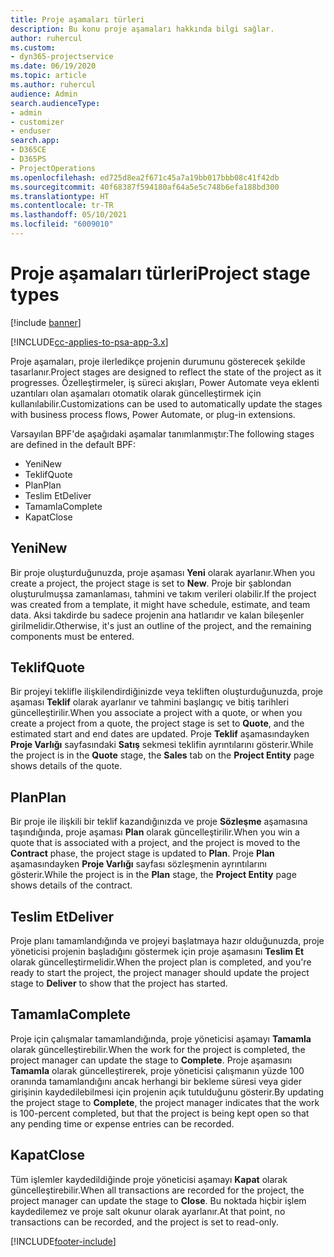 ```yaml
---
title: Proje aşamaları türleri
description: Bu konu proje aşamaları hakkında bilgi sağlar.
author: ruhercul
ms.custom:
- dyn365-projectservice
ms.date: 06/19/2020
ms.topic: article
ms.author: ruhercul
audience: Admin
search.audienceType:
- admin
- customizer
- enduser
search.app:
- D365CE
- D365PS
- ProjectOperations
ms.openlocfilehash: ed725d8ea2f671c45a7a19bb017bbb08c41f42db
ms.sourcegitcommit: 40f68387f594180af64a5e5c748b6efa188bd300
ms.translationtype: HT
ms.contentlocale: tr-TR
ms.lasthandoff: 05/10/2021
ms.locfileid: "6009010"
---
```

# <a name="project-stage-types"></a><span data-ttu-id="90393-103">Proje aşamaları türleri</span><span class="sxs-lookup"><span data-stu-id="90393-103">Project stage types</span></span> 

[!include [banner](../includes/psa-now-project-operations.md)]

[!INCLUDE[cc-applies-to-psa-app-3.x](../includes/cc-applies-to-psa-app-3x.md)]

<span data-ttu-id="90393-104">Proje aşamaları, proje ilerledikçe projenin durumunu gösterecek şekilde tasarlanır.</span><span class="sxs-lookup"><span data-stu-id="90393-104">Project stages are designed to reflect the state of the project as it progresses.</span></span> <span data-ttu-id="90393-105">Özelleştirmeler, iş süreci akışları, Power Automate veya eklenti uzantıları olan aşamaları otomatik olarak güncelleştirmek için kullanılabilir.</span><span class="sxs-lookup"><span data-stu-id="90393-105">Customizations can be used to automatically update the stages with business process flows, Power Automate, or plug-in extensions.</span></span>

<span data-ttu-id="90393-106">Varsayılan BPF'de aşağıdaki aşamalar tanımlanmıştır:</span><span class="sxs-lookup"><span data-stu-id="90393-106">The following stages are defined in the default BPF:</span></span>

- <span data-ttu-id="90393-107">Yeni</span><span class="sxs-lookup"><span data-stu-id="90393-107">New</span></span>
- <span data-ttu-id="90393-108">Teklif</span><span class="sxs-lookup"><span data-stu-id="90393-108">Quote</span></span>
- <span data-ttu-id="90393-109">Plan</span><span class="sxs-lookup"><span data-stu-id="90393-109">Plan</span></span>
- <span data-ttu-id="90393-110">Teslim Et</span><span class="sxs-lookup"><span data-stu-id="90393-110">Deliver</span></span>
- <span data-ttu-id="90393-111">Tamamla</span><span class="sxs-lookup"><span data-stu-id="90393-111">Complete</span></span>
- <span data-ttu-id="90393-112">Kapat</span><span class="sxs-lookup"><span data-stu-id="90393-112">Close</span></span> 

## <a name="new"></a><span data-ttu-id="90393-113">Yeni</span><span class="sxs-lookup"><span data-stu-id="90393-113">New</span></span>

<span data-ttu-id="90393-114">Bir proje oluşturduğunuzda, proje aşaması **Yeni** olarak ayarlanır.</span><span class="sxs-lookup"><span data-stu-id="90393-114">When you create a project, the project stage is set to **New**.</span></span> <span data-ttu-id="90393-115">Proje bir şablondan oluşturulmuşsa zamanlaması, tahmini ve takım verileri olabilir.</span><span class="sxs-lookup"><span data-stu-id="90393-115">If the project was created from a template, it might have schedule, estimate, and team data.</span></span> <span data-ttu-id="90393-116">Aksi takdirde bu sadece projenin ana hatlarıdır ve kalan bileşenler girilmelidir.</span><span class="sxs-lookup"><span data-stu-id="90393-116">Otherwise, it's just an outline of the project, and the remaining components must be entered.</span></span>

## <a name="quote"></a><span data-ttu-id="90393-117">Teklif</span><span class="sxs-lookup"><span data-stu-id="90393-117">Quote</span></span>

<span data-ttu-id="90393-118">Bir projeyi teklifle ilişkilendirdiğinizde veya tekliften oluşturduğunuzda, proje aşaması **Teklif** olarak ayarlanır ve tahmini başlangıç ve bitiş tarihleri güncelleştirilir.</span><span class="sxs-lookup"><span data-stu-id="90393-118">When you associate a project with a quote, or when you create a project from a quote, the project stage is set to **Quote**, and the estimated start and end dates are updated.</span></span> <span data-ttu-id="90393-119">Proje **Teklif** aşamasındayken **Proje Varlığı** sayfasındaki **Satış** sekmesi teklifin ayrıntılarını gösterir.</span><span class="sxs-lookup"><span data-stu-id="90393-119">While the project is in the **Quote** stage, the **Sales** tab on the **Project Entity** page shows details of the quote.</span></span>

## <a name="plan"></a><span data-ttu-id="90393-120">Plan</span><span class="sxs-lookup"><span data-stu-id="90393-120">Plan</span></span>

<span data-ttu-id="90393-121">Bir proje ile ilişkili bir teklif kazandığınızda ve proje **Sözleşme** aşamasına taşındığında, proje aşaması **Plan** olarak güncelleştirilir.</span><span class="sxs-lookup"><span data-stu-id="90393-121">When you win a quote that is associated with a project, and the project is moved to the **Contract** phase, the project stage is updated to **Plan**.</span></span> <span data-ttu-id="90393-122">Proje **Plan** aşamasındayken **Proje Varlığı** sayfası sözleşmenin ayrıntılarını gösterir.</span><span class="sxs-lookup"><span data-stu-id="90393-122">While the project is in the **Plan** stage, the **Project Entity** page shows details of the contract.</span></span>

## <a name="deliver"></a><span data-ttu-id="90393-123">Teslim Et</span><span class="sxs-lookup"><span data-stu-id="90393-123">Deliver</span></span>

<span data-ttu-id="90393-124">Proje planı tamamlandığında ve projeyi başlatmaya hazır olduğunuzda, proje yöneticisi projenin başladığını göstermek için proje aşamasını **Teslim Et** olarak güncelleştirmelidir.</span><span class="sxs-lookup"><span data-stu-id="90393-124">When the project plan is completed, and you're ready to start the project, the project manager should update the project stage to **Deliver** to show that the project has started.</span></span>

## <a name="complete"></a><span data-ttu-id="90393-125">Tamamla</span><span class="sxs-lookup"><span data-stu-id="90393-125">Complete</span></span> 

<span data-ttu-id="90393-126">Proje için çalışmalar tamamlandığında, proje yöneticisi aşamayı **Tamamla** olarak güncelleştirebilir.</span><span class="sxs-lookup"><span data-stu-id="90393-126">When the work for the project is completed, the project manager can update the stage to **Complete**.</span></span> <span data-ttu-id="90393-127">Proje aşamasını **Tamamla** olarak güncelleştirerek, proje yöneticisi çalışmanın yüzde 100 oranında tamamlandığını ancak herhangi bir bekleme süresi veya gider girişinin kaydedilebilmesi için projenin açık tutulduğunu gösterir.</span><span class="sxs-lookup"><span data-stu-id="90393-127">By updating the project stage to **Complete**, the project manager indicates that the work is 100-percent completed, but that the project is being kept open so that any pending time or expense entries can be recorded.</span></span>

## <a name="close"></a><span data-ttu-id="90393-128">Kapat</span><span class="sxs-lookup"><span data-stu-id="90393-128">Close</span></span>

<span data-ttu-id="90393-129">Tüm işlemler kaydedildiğinde proje yöneticisi aşamayı **Kapat** olarak güncelleştirebilir.</span><span class="sxs-lookup"><span data-stu-id="90393-129">When all transactions are recorded for the project, the project manager can update the stage to **Close**.</span></span> <span data-ttu-id="90393-130">Bu noktada hiçbir işlem kaydedilemez ve proje salt okunur olarak ayarlanır.</span><span class="sxs-lookup"><span data-stu-id="90393-130">At that point, no transactions can be recorded, and the project is set to read-only.</span></span>


[!INCLUDE[footer-include](../includes/footer-banner.md)]